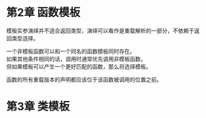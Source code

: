# 第2章 函数模板

模板实参演绎并不适合返回类型，演绎可以看作是重载解析的一部分，不依赖于返回类型选择。      

一个非模板函数可以和一个同名的函数模板同时存在。      
如果其他条件相同的话，调用时通常优先调用非模板函数。    
但如果模板可以产生一个更好匹配的函数，那么将选择模板。   

函数的所有重载版本的声明都应该位于该函数被调用的位置之前。  

# 第3章 类模板
